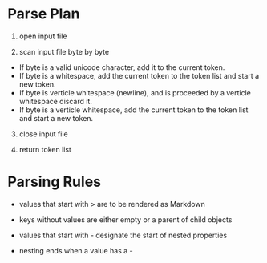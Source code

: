 # Parse Plan

1. open input file

2. scan input file byte by byte
 - If byte is a valid unicode character, add it to the current token.
 - If byte is a whitespace, add the current token to the token list and start a new token.
 - If byte is verticle whitespace (newline), and is proceeded by a verticle whitespace discard it.
 - If byte is a verticle whitespace, add the current token to the token list and start a new token.

3. close input file

4. return token list


# Parsing Rules

- values that start with > are to be rendered as Markdown

- keys without values are either empty or a parent of child objects

- values that start with - designate the start of nested properties

- nesting ends when a value has a - 



